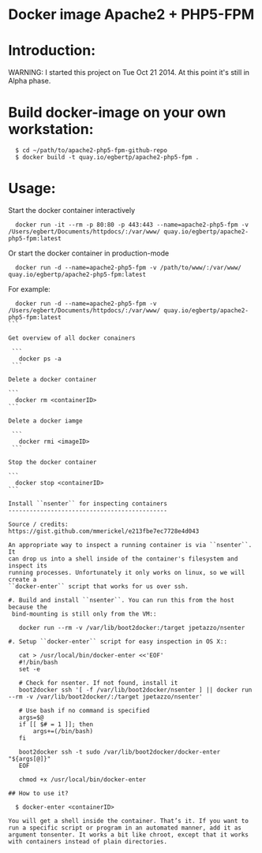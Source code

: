 Docker image Apache2 + PHP5-FPM
===========

Introduction:
======

WARNING: I started this project on Tue Oct 21 2014. At this point it's still in Alpha phase. 

Build docker-image on your own workstation:
======

  ```
    $ cd ~/path/to/apache2-php5-fpm-github-repo
    $ docker build -t quay.io/egbertp/apache2-php5-fpm .
  ```

Usage:
======

Start the docker container interactively 

  ```
    docker run -it --rm -p 80:80 -p 443:443 --name=apache2-php5-fpm -v /Users/egbert/Documents/httpdocs/:/var/www/ quay.io/egbertp/apache2-php5-fpm:latest
  ```

Or start the docker container in production-mode

  ```
    docker run -d --name=apache2-php5-fpm -v /path/to/www/:/var/www/ quay.io/egbertp/apache2-php5-fpm:latest
  ````

For example:

  ````
    docker run -d --name=apache2-php5-fpm -v /Users/egbert/Documents/httpdocs/:/var/www/ quay.io/egbertp/apache2-php5-fpm:latest
  ```

Get overview of all docker conainers

   ```
     docker ps -a 
   ```

Delete a docker container

  ```
    docker rm <containerID>
  ```   

Delete a docker iamge
   
   ```
     docker rmi <imageID>
   ```

Stop the docker container

  ```
    docker stop <containerID>
  ```

Install ``nsenter`` for inspecting containers
---------------------------------------------

Source / credits: https://gist.github.com/mmerickel/e213fbe7ec7728e4d043

An appropriate way to inspect a running container is via ``nsenter``. It
can drop us into a shell inside of the container's filesystem and inspect its
running processes. Unfortunately it only works on linux, so we will create a
``docker-enter`` script that works for us over ssh.

#. Build and install ``nsenter``. You can run this from the host because the
   bind-mounting is still only from the VM::

     docker run --rm -v /var/lib/boot2docker:/target jpetazzo/nsenter

#. Setup ``docker-enter`` script for easy inspection in OS X::

     cat > /usr/local/bin/docker-enter <<'EOF'
     #!/bin/bash
     set -e

     # Check for nsenter. If not found, install it
     boot2docker ssh '[ -f /var/lib/boot2docker/nsenter ] || docker run --rm -v /var/lib/boot2docker/:/target jpetazzo/nsenter'

     # Use bash if no command is specified
     args=$@
     if [[ $# = 1 ]]; then
         args+=(/bin/bash)
     fi

     boot2docker ssh -t sudo /var/lib/boot2docker/docker-enter "${args[@]}"
     EOF

     chmod +x /usr/local/bin/docker-enter

## How to use it?

    $ docker-enter <containerID>

You will get a shell inside the container. That’s it. If you want to run a specific script or program in an automated manner, add it as argument tonsenter. It works a bit like chroot, except that it works with containers instead of plain directories.     